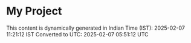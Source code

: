 # My Project

This content is dynamically generated in Indian Time (IST): 2025-02-07 11:21:12 IST
Converted to UTC: 2025-02-07 05:51:12 UTC
